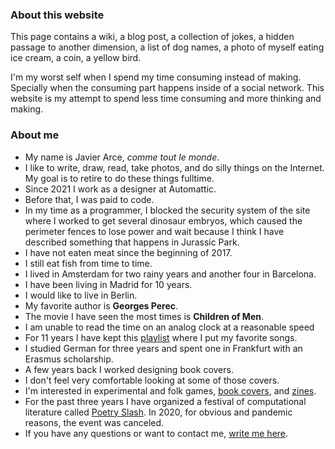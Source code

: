 <p class="is-light" is="weather-description"></p>

### About this website

This page contains a wiki, a blog post, a collection of jokes, a hidden passage to another dimension, a list of dog names, a photo of myself eating ice cream, a coin, a yellow bird.

I'm my worst self when I spend my time consuming instead of making.  Specially when the consuming part happens inside of a social network. This website is my attempt to spend less time consuming and more thinking and making.

### About me

- My name is Javier Arce, <em>comme tout le monde</em>.
- I like to write, draw, read, take photos, and do silly things on the Internet. My goal is to retire to do these things fulltime.
- Since 2021 I work as a designer at Automattic.
- Before that, I was paid to code.
- In my time as a programmer, I blocked the security system of the site where I worked to get several dinosaur embryos, which caused the perimeter fences to lose power and wait because I think I have described something that happens in Jurassic Park.
- I have not eaten meat since the beginning of 2017.
- I still eat fish from time to time.
- I lived in Amsterdam for two rainy years and another four in Barcelona.
- I have been living in Madrid for 10 years. 
- I would like to live in Berlin.
- My favorite author is <strong>Georges Perec</strong>.
- The movie I have seen the most times is <strong>Children of Men</strong>.
- I am unable to read the time on an analog clock at a reasonable speed
- For 11 years I have kept this <a href="https://open.spotify.com/playlist/7vqFM7WRxeDHdsDMmGntuR?si=7QmZdWLASguzxwpwxLS0jQ" title="I like to listen to this playlist" target="_blank">playlist</a> where I put my favorite songs.
- I studied German for three years and spent one in Frankfurt with an Erasmus scholarship.
- A few years back I worked designing book covers.
- I don't feel very comfortable looking at some of those covers.
- I'm interested in experimental and folk games, <a href="https://www.are.na/javier/i-ve-got-you-covered" target="_blank">book covers</a>, and <a href="https://www.are.na/javier/zine-idmgeajhfcs" title="Zines" target="_blank">zines</a>.
- For the past three  years I have organized a festival of computational literature called <a href="https://poetryslash.com" target="_blank">Poetry Slash</a>. In 2020, for obvious and pandemic reasons, the event was canceled.
- If you have any questions or want to contact me, <a href="mailto:email@javier.computer">write me here</a>.
